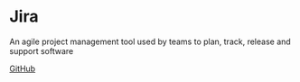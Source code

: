 # Jira

An agile project management tool used by teams to plan, track, release and support software

[GitHub]()